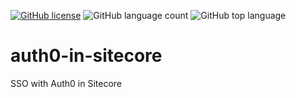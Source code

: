 [![GitHub license](https://img.shields.io/github/license/kate-orlova/auth0-in-sitecore.svg)](https://github.com/kate-orlova/auth0-in-sitecore/blob/master/LICENSE)
![GitHub language count](https://img.shields.io/github/languages/count/kate-orlova/auth0-in-sitecore.svg?style=flat)
![GitHub top language](https://img.shields.io/github/languages/top/kate-orlova/auth0-in-sitecore.svg?style=flat)

# auth0-in-sitecore
SSO with Auth0 in Sitecore
